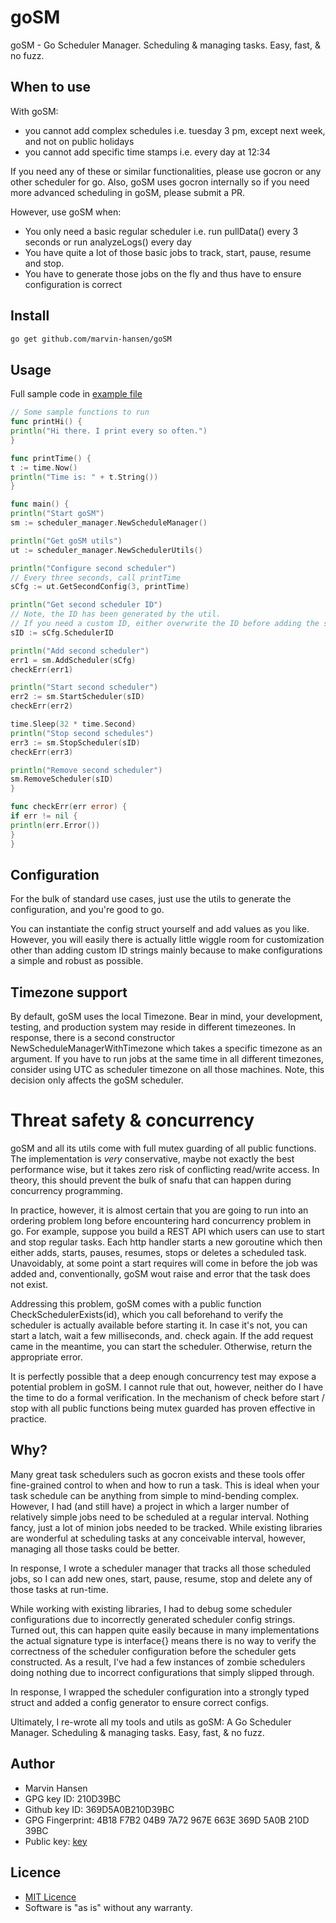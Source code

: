 # goSM

goSM - Go Scheduler Manager. Scheduling & managing tasks. Easy, fast, & no fuzz.

## When to use

With goSM:

* you cannot add complex schedules i.e. tuesday 3 pm, except next week, and not on public holidays
* you cannot add specific time stamps i.e. every day at 12:34

If you need any of these or similar functionalities, please use gocron or any other scheduler for go.
Also, goSM uses gocron internally so if you need more advanced scheduling in goSM, please submit a PR.

However, use goSM when:

* You only need a basic regular scheduler i.e. run pullData() every 3 seconds or run analyzeLogs() every day
* You have quite a lot of those basic jobs to track, start, pause, resume and stop.
* You have to generate those jobs on the fly and thus have to ensure configuration is correct

## Install

```Bash
go get github.com/marvin-hansen/goSM
```

## Usage

Full sample code in [example file](example.go)

```Go
// Some sample functions to run 
func printHi() {
println("Hi there. I print every so often.")
}

func printTime() {
t := time.Now()
println("Time is: " + t.String())
}

func main() {
println("Start goSM")
sm := scheduler_manager.NewScheduleManager()

println("Get goSM utils")
ut := scheduler_manager.NewSchedulerUtils()

println("Configure second scheduler")
// Every three seconds, call printTime
sCfg := ut.GetSecondConfig(3, printTime)

println("Get second scheduler ID")
// Note, the ID has been generated by the util. 
// If you need a custom ID, either overwrite the ID before adding the scheduler or generate your custom config.  
sID := sCfg.SchedulerID

println("Add second scheduler")
err1 = sm.AddScheduler(sCfg)
checkErr(err1)

println("Start second scheduler")
err2 := sm.StartScheduler(sID)
checkErr(err2)

time.Sleep(32 * time.Second)
println("Stop second schedules")
err3 := sm.StopScheduler(sID)
checkErr(err3)

println("Remove second scheduler")
sm.RemoveScheduler(sID)
}

func checkErr(err error) {
if err != nil {
println(err.Error())
}
}
```

## Configuration

For the bulk of standard use cases, just use the utils to generate the configuration, and you're good to go.

You can instantiate the config struct yourself and add values as you like. However, you will easily there is actually
little
wiggle room for customization other than adding custom ID strings mainly because to make configurations a simple and
robust as possible.

## Timezone support

By default, goSM uses the local Timezone. Bear in mind, your development, testing, and production system may reside
in different timezeones. In response, there is a second constructor NewScheduleManagerWithTimezone which takes a
specific timezone as an argument. If you have to run jobs at the same time in all different timezones, consider using
UTC as scheduler timezone on all those machines. Note, this decision only affects the goSM scheduler.

# Threat safety & concurrency

goSM and all its utils come with full mutex guarding of all public functions. The implementation is *very* conservative,
maybe not exactly the
best performance wise, but it takes zero risk of conflicting read/write access. In theory, this should prevent the
bulk of snafu that can happen during concurrency programming.

In practice, however, it is almost certain that you are going to run into an ordering problem long before encountering
hard concurrency problem in go.
For example, suppose you build a REST API which users can use to start and stop regular tasks. Each http handler starts
a new goroutine which then either adds, starts, pauses, resumes, stops or deletes a scheduled task. Unavoidably,
at some point a start requires will come in before the job was added and, conventionally, goSM wout raise and error
that the task does not exist.

Addressing this problem, goSM comes with a public function CheckSchedulerExists(id), which you call beforehand to verify
the scheduler is actually available before starting it. In case it's not, you can start a latch, wait a few
milliseconds,
and. check again. If the add request came in the meantime, you can start the scheduler. Otherwise, return the
appropriate error.

It is perfectly possible that a deep enough concurrency test may expose a potential problem in goSM. I cannot rule that
out, however, neither do I have the time to do a formal verification. In the mechanism of check before
start / stop with all public functions being mutex guarded has proven effective in practice.

## Why?

Many great task schedulers such as gocron exists and these tools offer fine-grained control to when and how to run a
task.
This is ideal when your task schedule can be anything from simple to mind-bending complex. However,
I had (and still have) a project in which a larger number of relatively simple jobs need to be scheduled at a regular
interval.
Nothing fancy, just a lot of minion jobs needed to be tracked. While existing libraries are wonderful at scheduling
tasks at any conceivable interval, however,
managing all those tasks could be better.

In response, I wrote a scheduler manager that tracks all those scheduled jobs, so I can add new ones, start, pause,
resume,
stop and delete any of those tasks at run-time.

While working with existing libraries, I had to debug some scheduler configurations due to incorrectly generated
scheduler config strings.
Turned out, this can happen quite easily because in many implementations the actual signature type is interface{} means
there is no way to verify the correctness of the scheduler configuration before the scheduler gets constructed. As a
result,
I've had a few instances of zombie schedulers doing nothing due to incorrect configurations that simply slipped through.

In response, I wrapped the scheduler configuration into a strongly typed struct and added a config generator to ensure
correct configs.

Ultimately, I re-wrote all my tools and utils as goSM: A Go Scheduler Manager. Scheduling & managing tasks. Easy, fast,
& no fuzz.

## Author

* Marvin Hansen
* GPG key ID: 210D39BC
* Github key ID: 369D5A0B210D39BC
* GPG Fingerprint: 4B18 F7B2 04B9 7A72 967E 663E 369D 5A0B 210D 39BC
* Public key: [key](pubkey.txt)

## Licence

* [MIT Licence](LICENSE)
* Software is "as is" without any warranty. 

